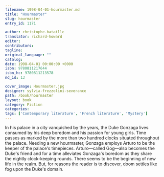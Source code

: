 ```yaml
---
filename: 1998-04-01-hourmaster.md
title: "Hourmaster"
slug: hourmaster
entry_id: 1171

author: christophe-bataille
translator: richard-howard
editor: 
contributors: 
tagline: 
original_language: ""
catalog: 
date: 1998-04-01 00:00:00 +0000 
isbn: 9780811217644
isbn_hc: 9780811213578
nd_id: 13

cover_image: Hourmaster.jpg
designer: sylvia-frezzolini-severance
path: /book/hourmaster
layout: book
category: Fiction
categories: 
tags: ['Contemporary literature', 'French literature', 'Mystery']
---
```

In his palace in a city vanquished by the years, the Duke Gonzaga lives consumed by his deep boredom and his passion for young girls. Time passes as marked by the more than two hundred clocks situated throughout the palace. Needing a new hourmaster, Gonzaga employs Arturo to be the keeper of the palace's timepieces. Arturo––called Gog––also becomes the Duke's friend and for a time alleviates Gonzaga's boredom as they share the nightly clock-keeping rounds. There seems to be the beginning of new life in the realm. But, for reasons the reader is to discover, doom settles like fog upon the Duke's domain.






